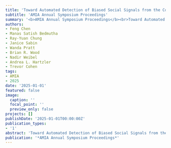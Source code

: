 ```yaml
---
title: 'Toward Automated Detection of Biased Social Signals from the Content of Clinical Conversations'
subtitle: 'AMIA Annual Symposium Proceedings'
summary: '<b>AMIA Annual Symposium Proceedings</b><br>Toward Automated Detection of Biased Social Signals from the Content of Clinical Conversations'
authors:
- Feng Chen
- Manas Satish Bedmutha
- Ray-Yuan Chung
- Janice Sabin
- Wanda Pratt
- Brian R. Wood
- Nadir Weibel
- Andrea L. Hartzler
- Trevor Cohen
tags:
- AMIA
- 2025
date: '2025-01-01'
featured: false
image:
  caption: ''
  focal_point: ''
  preview_only: false
projects: []
publishDate: '2025-01-01T00:00:00Z'
publication_types:
- '1'
abstract: 'Toward Automated Detection of Biased Social Signals from the Content of Clinical Conversations'
publication: '*AMIA Annual Symposium Proceedings*'
---
```


